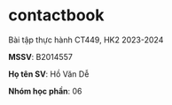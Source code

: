# contactbook

Bài tập thực hành CT449, HK2 2023-2024

**MSSV**: B2014557

**Họ tên SV**: Hồ Văn Dễ

**Nhóm học phần**: 06
